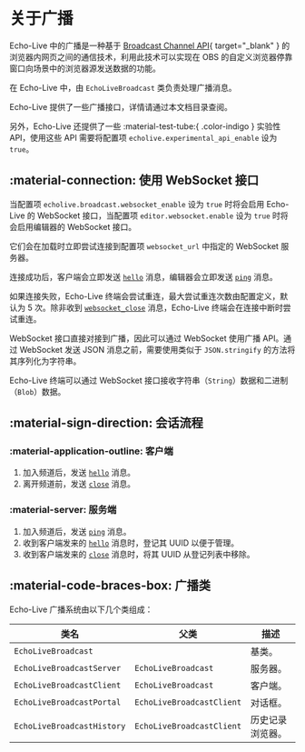 # 关于广播
Echo-Live 中的广播是一种基于 [Broadcast Channel API](https://developer.mozilla.org/zh-CN/docs/Web/API/Broadcast_Channel_API){ target="_blank" } 的浏览器内网页之间的通信技术，利用此技术可以实现在 OBS 的自定义浏览器停靠窗口向场景中的浏览器源发送数据的功能。

在 Echo-Live 中，由 `EchoLiveBroadcast` 类负责处理广播消息。

Echo-Live 提供了一些广播接口，详情请通过本文档目录查阅。

另外，Echo-Live 还提供了一些 :material-test-tube:{ .color-indigo } 实验性 API，使用这些 API 需要将配置项 `echolive.experimental_api_enable` 设为 `true`。

## :material-connection: 使用 WebSocket 接口

当配置项 `echolive.broadcast.websocket_enable` 设为 `true` 时将会启用 Echo-Live 的 WebSocket 接口，当配置项 `editor.websocket.enable` 设为 `true` 时将会启用编辑器的 WebSocket 接口。

它们会在加载时立即尝试连接到配置项 `websocket_url` 中指定的 WebSocket 服务器。

连接成功后，客户端会立即发送 [`hello`](api/hello.md) 消息，编辑器会立即发送 [`ping`](api/ping.md) 消息。

如果连接失败，Echo-Live 终端会尝试重连，最大尝试重连次数由配置定义，默认为 5 次。除非收到 [`websocket_close`](api/websocket_close.md) 消息，Echo-Live 终端会在连接中断时尝试重连。

WebSocket 接口直接对接到广播，因此可以通过 WebSocket 使用广播 API。通过 WebSocket 发送 JSON 消息之前，需要使用类似于 `JSON.stringify` 的方法将其序列化为字符串。

Echo-Live 终端可以通过 WebSocket 接口接收字符串（`String`）数据和二进制（`Blob`）数据。

## :material-sign-direction: 会话流程
### :material-application-outline: 客户端
1. 加入频道后，发送 [`hello`](api/hello.md) 消息。
2. 离开频道前，发送 [`close`](api/close.md) 消息。

### :material-server: 服务端
1. 加入频道后，发送 [`ping`](api/ping.md) 消息。
2. 收到客户端发来的 [`hello`](api/hello.md) 消息时，登记其 UUID 以便于管理。
3. 收到客户端发来的 [`close`](api/hello.md) 消息时，将其 UUID 从登记列表中移除。

## :material-code-braces-box: 广播类
Echo-Live 广播系统由以下几个类组成：

| 类名 | 父类 | 描述 |
| - | - | - |
| `EchoLiveBroadcast` | | 基类。 |
| `EchoLiveBroadcastServer` | `EchoLiveBroadcast` | 服务器。 |
| `EchoLiveBroadcastClient` | `EchoLiveBroadcast` | 客户端。 |
| `EchoLiveBroadcastPortal` | `EchoLiveBroadcastClient` | 对话框。 |
| `EchoLiveBroadcastHistory` | `EchoLiveBroadcastClient` | 历史记录浏览器。 |